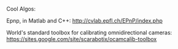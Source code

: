 Cool Algos:

Epnp, in Matlab and C++: http://cvlab.epfl.ch/EPnP/index.php

World's standard toolbox for calibrating omnidirectional cameras: https://sites.google.com/site/scarabotix/ocamcalib-toolbox

